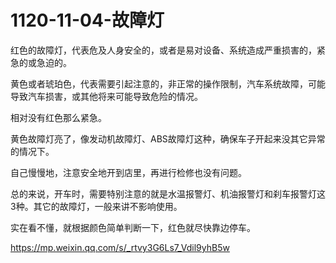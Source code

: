# 1120-11-04-故障灯

红色的故障灯，代表危及人身安全的，或者是易对设备、系统造成严重损害的，紧急的或急迫的。

黄色或者琥珀色，代表需要引起注意的，非正常的操作限制，汽车系统故障，可能导致汽车损害，或其他将来可能导致危险的情况。

相对没有红色那么紧急。

黄色故障灯亮了，像发动机故障灯、ABS故障灯这种，确保车子开起来没其它异常的情况下。

自己慢慢地，注意安全地开到店里，再进行检修也没有问题。

总的来说，开车时，需要特别注意的就是水温报警灯、机油报警灯和刹车报警灯这3种。其它的故障灯，一般来讲不影响使用。

实在看不懂，就根据颜色简单判断一下，红色就尽快靠边停车。

<https://mp.weixin.qq.com/s/_rtvy3G6Ls7_Vdil9yhB5w>
